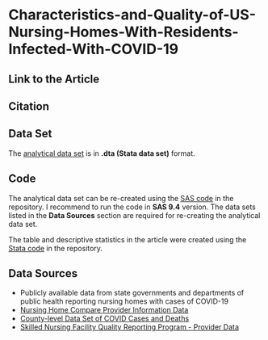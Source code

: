 # Characteristics-and-Quality-of-US-Nursing-Homes-With-Residents-Infected-With-COVID-19

## Link to the Article 

## Citation 

## Data Set
The [analytical data set](https://github.com/rwerner-upenn/Characteristics-and-Quality-of-US-Nursing-Homes--With-Residents-Infected-With-COVID-19/blob/master/covid_nh_final.dta) is in **.dta (Stata data set)** format.  

## Code
The analytical data set can be re-created using the [SAS code](https://github.com/rwerner-upenn/Characteristics-and-Quality-of-US-Nursing-Homes--With-Residents-Infected-With-COVID-19/blob/master/NH_with_COVID_Data_Set_Creation_Public_Use.sas) in the repository. I recommend to run the code in **SAS 9.4** version. The data sets listed in the **Data Sources** section are required for re-creating the analytical data set.  

The table and descriptive statistics in the article were created using the [Stata code](https://github.com/rwerner-upenn/Characteristics-and-Quality-of-US-Nursing-Homes--With-Residents-Infected-With-COVID-19/blob/master/NH_with_COVID_Analysis_Public_Use.do) in the repository.

## Data Sources 
  - Publicly available data from state governments and departments of public health reporting nursing homes with cases of COVID-19
  - [Nursing Home Compare Provider Information Data](https://data.medicare.gov/Nursing-Home-Compare/Provider-Info/4pq5-n9py)
  - [County-level Data Set of COVID Cases and Deaths](https://raw.githubusercontent.com/nytimes/covid-19-data/master/us-counties.csv)
  - [Skilled Nursing Facility Quality Reporting Program - Provider Data](https://data.medicare.gov/Nursing-Home-Compare/Skilled-Nursing-Facility-Quality-Reporting-Program/fykj-qjee)
